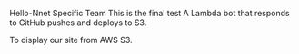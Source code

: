 
Hello-Nnet Specific Team
This is the final test A Lambda bot that
responds to GitHub pushes and deploys to S3. 

To display our site from AWS S3.
